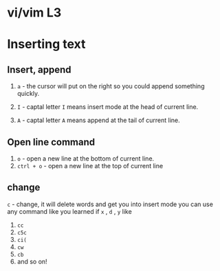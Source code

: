 # vi/vim L3

# Inserting text

## Insert, append

1. `a` - the cursor will put on the right so you could append something quickly.

2. `I` - captal letter `I` means insert mode at the head of current line.

3. `A` - captal letter `A` means append at the tail of current line.

## Open line command

1. `o` - open a new line at the bottom of current line.
2. `ctrl + o` - open a new line at the top of current line

## change 

`c` - change, it will delete words and get you into insert mode
you can use any command like you learned if `x` , `d` , `y` like

1. `cc`
2. `c5c`
3. `ci(`
4. `cw`
5. `cb`
6. and so on!
